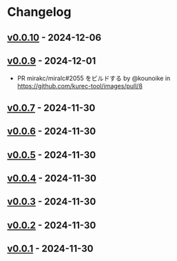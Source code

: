# Changelog

## [v0.0.10](https://github.com/kurec-tool/images/compare/v0.0.9...v0.0.10) - 2024-12-06

## [v0.0.9](https://github.com/kurec-tool/images/compare/v0.0.8...v0.0.9) - 2024-12-01
- PR mirakc/miralc#2055 をビルドする by @kounoike in https://github.com/kurec-tool/images/pull/8

## [v0.0.7](https://github.com/kurec-tool/images/compare/v0.0.6...v0.0.7) - 2024-11-30

## [v0.0.6](https://github.com/kurec-tool/images/compare/v0.0.5...v0.0.6) - 2024-11-30

## [v0.0.5](https://github.com/kurec-tool/images/compare/v0.0.4...v0.0.5) - 2024-11-30

## [v0.0.4](https://github.com/kurec-tool/images/compare/v0.0.3...v0.0.4) - 2024-11-30

## [v0.0.3](https://github.com/kurec-tool/images/compare/v0.0.2...v0.0.3) - 2024-11-30

## [v0.0.2](https://github.com/kurec-tool/images/compare/v0.0.1...v0.0.2) - 2024-11-30

## [v0.0.1](https://github.com/kurec-tool/images/commits/v0.0.1) - 2024-11-30
